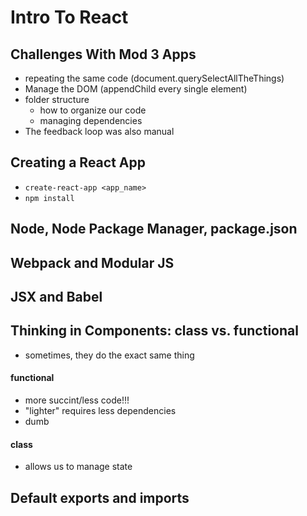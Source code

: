 # Intro To React

## Challenges With Mod 3 Apps
- repeating the same code (document.querySelectAllTheThings)
- Manage the DOM (appendChild every single element)
- folder structure
  - how to organize our code
  - managing dependencies
- The feedback loop was also manual


## Creating a React App
- `create-react-app <app_name>`
- `npm install`

## Node, Node Package Manager, package.json

## Webpack and Modular JS

## JSX and Babel



## Thinking in Components: class vs. functional
- sometimes, they do the exact same thing

#### functional
- more succint/less code!!!
- "lighter" requires less dependencies
- dumb

#### class
- allows us to manage state 


## Default exports and imports
